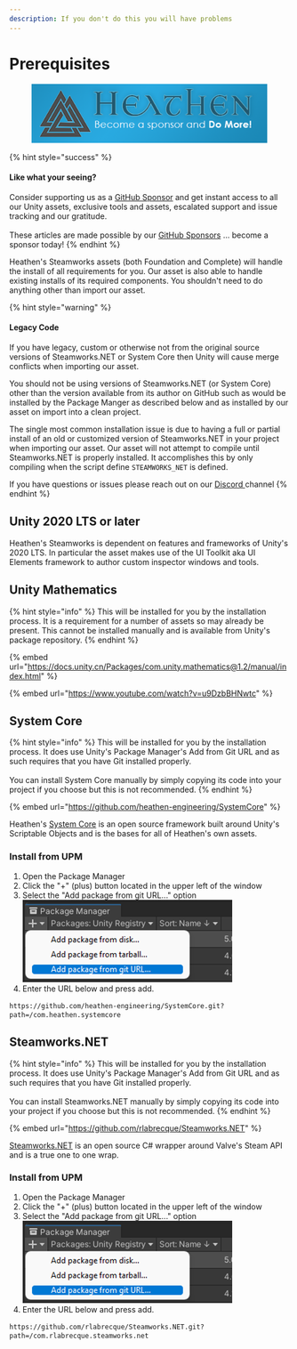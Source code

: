 ```yaml
---
description: If you don't do this you will have problems
---
```


# Prerequisites

<figure><img src="../../../.gitbook/assets/512x128 Sponsor Banner.png" alt="Become a sponsor and Do More"><figcaption></figcaption></figure>

{% hint style="success" %}
#### Like what your seeing?

Consider supporting us as a [GitHub Sponsor](../../../company/become-a-sponsor.md) and get instant access to all our Unity assets, exclusive tools and assets, escalated support and issue tracking and our gratitude.\
\
These articles are made possible by our [GitHub Sponsors](https://github.com/sponsors/heathen-engineering) ... become a sponsor today!
{% endhint %}

Heathen's Steamworks assets (both Foundation and Complete) will handle the install of all requirements for you. Our asset is also able to handle existing installs of its required components. You shouldn't need to do anything other than import our asset.

{% hint style="warning" %}
#### Legacy Code



If you have legacy, custom or otherwise not from the original source versions of Steamworks.NET or System Core then Unity will cause merge conflicts when importing our asset.



You should not be using versions of Steamworks.NET (or System Core) other than the version available from its author on GitHub such as would be installed by the Package Manger as described below and as installed by our asset on import into a clean project.



The single most common installation issue is due to having a full or partial install of an old or customized version of Steamworks.NET in your project when importing our asset. Our asset will not attempt to compile until Steamworks.NET is properly installed. It accomplishes this by only compiling when the script define `STEAMWORKS_NET` is defined.



If you have questions or issues please reach out on our [Discord ](https://discord.gg/6X3xrRc)channel
{% endhint %}

## Unity 2020 LTS or later

Heathen's Steamworks is dependent on features and frameworks of Unity's 2020 LTS. In particular the asset makes use of the UI Toolkit aka UI Elements framework to author custom inspector windows and tools.&#x20;

## Unity Mathematics

{% hint style="info" %}
This will be installed for you by the installation process. It is a requirement for a number of assets so may already be present. This cannot be installed manually and is available from Unity's package repository.
{% endhint %}

{% embed url="https://docs.unity.cn/Packages/com.unity.mathematics@1.2/manual/index.html" %}

{% embed url="https://www.youtube.com/watch?v=u9DzbBHNwtc" %}

## System Core

{% hint style="info" %}
This will be installed for you by the installation process. It does use Unity's Package Manager's Add from Git URL and as such requires that you have Git installed properly.\
\
You can install System Core manually by simply copying its code into your project if you choose but this is not recommended.
{% endhint %}

{% embed url="https://github.com/heathen-engineering/SystemCore" %}

Heathen's [System Core](../../system-core/) is an open source framework built around Unity's Scriptable Objects and is the bases for all of Heathen's own assets.

### Install from UPM

1. Open the Package Manager
2. Click the "+" (plus) button located in the upper left of the window
3. Select the "Add package from git URL..." option\
   <img src="../../../.gitbook/assets/image (144).png" alt="" data-size="original">
4. Enter the URL below and press add.

```
https://github.com/heathen-engineering/SystemCore.git?path=/com.heathen.systemcore
```

## Steamworks.NET

{% hint style="info" %}
This will be installed for you by the installation process. It does use Unity's Package Manager's Add from Git URL and as such requires that you have Git installed properly.\
\
You can install Steamworks.NET manually by simply copying its code into your project if you choose but this is not recommended.
{% endhint %}

{% embed url="https://github.com/rlabrecque/Steamworks.NET" %}

[Steamworks.NET](https://steamworks.github.io/) is an open source C# wrapper around Valve's Steam API and is a true one to one wrap.

### Install from UPM

1. Open the Package Manager
2. Click the "+" (plus) button located in the upper left of the window
3. Select the "Add package from git URL..." option\
   <img src="../../../.gitbook/assets/image (144).png" alt="" data-size="original">
4. Enter the URL below and press add.

```
https://github.com/rlabrecque/Steamworks.NET.git?path=/com.rlabrecque.steamworks.net
```

###
